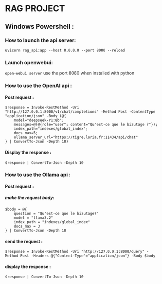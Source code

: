 # RAG PROJECT

## Windows Powershell :

### How to launch the api server:

`uvicorn rag_api:app --host 0.0.0.0 --port 8000 --reload`

### Launch openwebui:

`open-webui server`
use the port 8080 when installed with python

### How to use the OpenAI api :

#### Post request :

```
$response = Invoke-RestMethod -Uri "http://127.0.0.1:8000/v1/chat/completions" -Method Post -ContentType "application/json" -Body (@{
    model="deepseek-r1:8b";
    messages=@(@{role="user"; content="Qu'est-ce que le bizutage ?"});
    index_path="indexes/global_index";
    docs_max=5;
    ollama_server_url="https://tigre.loria.fr:11434/api/chat"
} | ConvertTo-Json -Depth 10)
```

#### Display the response :

`$response | ConvertTo-Json -Depth 10`

### How to use the Ollama api :

#### Post request :

##### make the request body:

```
$body = @{
    question = "Qu'est-ce que le bizutage?"
    model = "llama3.2"
    index_path = "indexes/global_index"
    docs_max = 3
} | ConvertTo-Json -Depth 10
```

#### send the request :

`$response = Invoke-RestMethod -Uri "http://127.0.0.1:8000/query" -Method Post -Headers @{"Content-Type"="application/json"} -Body $body`

#### display the response :

`$response | ConvertTo-Json -Depth 10`
